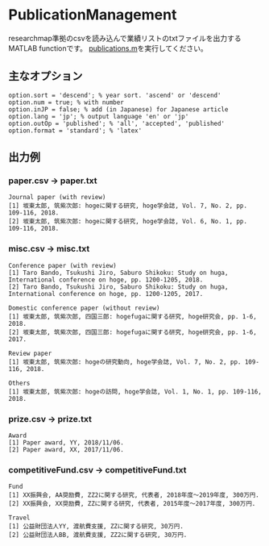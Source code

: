 # PublicationManagement
researchmap準拠のcsvを読み込んで業績リストのtxtファイルを出力するMATLAB functionです。
[publications.m](/docs/publications.m)を実行してください。

## 主なオプション
```
option.sort = 'descend'; % year sort. 'ascend' or 'descend'
option.num = true; % with number
option.inJP = false; % add (in Japanese) for Japanese article
option.lang = 'jp'; % output language 'en' or 'jp'
option.outOp = 'published'; % 'all', 'accepted', 'published'
option.format = 'standard'; % 'latex'
```

## 出力例
### paper.csv -> paper.txt
```
Journal paper (with review)
[1] 坂東太郎, 筑紫次郎: hogeに関する研究, hoge学会誌, Vol. 7, No. 2, pp. 109-116, 2018.
[2] 坂東太郎, 筑紫次郎: hogeに関する研究, hoge学会誌, Vol. 6, No. 1, pp. 109-116, 2018.
```

### misc.csv -> misc.txt
```
Conference paper (with review)
[1] Taro Bando, Tsukushi Jiro, Saburo Shikoku: Study on huga, International conference on hoge, pp. 1200-1205, 2018.
[2] Taro Bando, Tsukushi Jiro, Saburo Shikoku: Study on huga, International conference on hoge, pp. 1200-1205, 2017.

Domestic conference paper (without review)
[1] 坂東太郎, 筑紫次郎, 四国三郎: hogefugaに関する研究, hoge研究会, pp. 1-6, 2018.
[2] 坂東太郎, 筑紫次郎, 四国三郎: hogefugaに関する研究, hoge研究会, pp. 1-6, 2017.

Review paper
[1] 坂東太郎, 筑紫次郎: hogeの研究動向, hoge学会誌, Vol. 7, No. 2, pp. 109-116, 2018.

Others
[1] 坂東太郎, 筑紫次郎: hogeの訪問, hoge学会誌, Vol. 1, No. 1, pp. 109-116, 2018.
```

### prize.csv -> prize.txt
```
Award
[1] Paper award, YY, 2018/11/06.
[2] Paper award, XX, 2017/11/06.
```

### competitiveFund.csv -> competitiveFund.txt
```
Fund
[1] XX振興会, AA奨励費, ZZ2に関する研究, 代表者, 2018年度～2019年度, 300万円. 
[2] XX振興会, XX奨励費, ZZに関する研究, 代表者, 2015年度～2017年度, 300万円. 

Travel
[1] 公益財団法人YY, 渡航費支援, ZZに関する研究, 30万円. 
[2] 公益財団法人BB, 渡航費支援, ZZ2に関する研究, 30万円. 
```